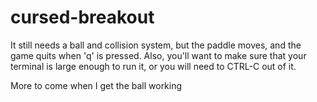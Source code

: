 cursed-breakout
===============
  It still needs a ball and collision system, but the paddle moves, and
  the game quits when 'q' is pressed. Also, you'll want to make sure that
  your terminal is large enough to run it, or you will need to CTRL-C out
  of it.
  
More to come when I get the ball working
